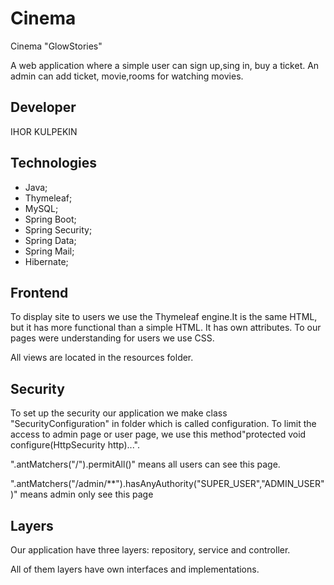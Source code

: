 # **Cinema**
Cinema "GlowStories" 

A web application where a simple user can sign up,sing in, buy a ticket. An admin can add ticket, movie,rooms for watching movies. 

## Developer

IHOR KULPEKIN

##


## Technologies

* Java;
* Thymeleaf;
* MySQL;
* Spring Boot;
* Spring Security;
* Spring Data;
* Spring Mail;
* Hibernate;

## Frontend
To display site to users we use the Thymeleaf engine.It is the same HTML, but it has more functional than a simple HTML.
It has own attributes. To our pages were understanding for users we use CSS.

All views are located in the resources folder.

## Security

To set up the security our application we make class "SecurityConfiguration" in folder which is called configuration.
To limit the access to admin page or user page, we use this method"protected void configure(HttpSecurity http)...".

".antMatchers("/").permitAll()" means all users can see this page.

".antMatchers("/admin/**").hasAnyAuthority("SUPER_USER","ADMIN_USER")" means admin only see this page

## Layers

Our application have three layers: repository, service and controller.

All of them layers have own interfaces and implementations.
